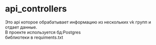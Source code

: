 # api_controllers
Это api которое обрабатывает информацию из нескольких vk групп и отдает данные.  
В проекте используется бд:Postgres   
библиотеки в requiments.txt  
